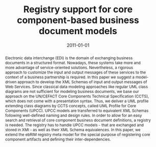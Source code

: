 ---
abstract: Electronic data interchange (EDI) is the domain of exchanging business documents
  in a structured format. Nowadays, these systems take more and more advantage of
  service-oriented solutions. Nevertheless, a rigorous approach to customize the input
  and output messages of these services to the context of a business partnership is
  required. In this paper we suggest a model-driven approach to develop the XML Schemas
  of input and output messages of Web Services. Since classical data modeling approaches
  like regular UML class diagrams are not sufficient for modeling business documents,
  we base our approach on the UN/CEFACT Core Components Technical Specification (CCTS),
  which does not come with a presentation syntax. Thus, we deliver a UML profile extending
  class diagrams by CCTS concepts, called UML Profile for Core Components (UPCC).
  UPCC models are transferred to equivalent XML Schemas following well-defined naming
  and design rules. In order to allow for an easy search and retrieval of core component
  business document definitions, a registry is needed. The registry has to handle
  UPCC models - that are exchanged and stored in XMI - as well as their XML Schema
  equivalences. In this paper, we extend the ebRIM registry meta model for the special
  purpose of registering core component artifacts and defining their inter-dependencies.
authors:
- Philipp Liegl
- Christian Huemer
- Christian Pichler
date: '2011-01-01'
featured: false
links:
- name: Publik
  url: https://publik.tuwien.ac.at/showentry.php?ID=198584&lang=1
publication_types:
- '2'
publishDate: '2011-01-01'
title: Registry support for core component-based business document models
url_pdf: ''
---